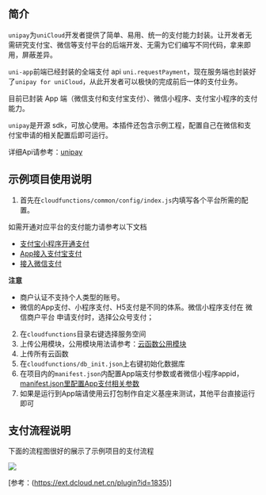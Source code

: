 ﻿## 简介

`unipay`为`uniCloud`开发者提供了简单、易用、统一的支付能力封装。让开发者无需研究支付宝、微信等支付平台的后端开发、无需为它们编写不同代码，拿来即用，屏蔽差异。

`uni-app`前端已经封装的全端支付 api `uni.requestPayment`，现在服务端也封装好了`unipay for uniCloud`，从此开发者可以极快的完成前后一体的支付业务。

目前已封装 App 端（微信支付和支付宝支付）、微信小程序、支付宝小程序的支付能力。

`unipay`是开源 sdk，可放心使用。本插件还包含示例工程，配置自己在微信和支付宝申请的相关配置后即可运行。

详细Api请参考：[unipay](https://uniapp.dcloud.io/uniCloud/unipay)

## 示例项目使用说明

1. 首先在`cloudfunctions/common/config/index.js`内填写各个平台所需的配置。

如需开通对应平台的支付能力请参考以下文档

- [支付宝小程序开通支付](https://opendocs.alipay.com/mini/introduce/pay)
- [App接入支付宝支付](https://opendocs.alipay.com/open/204/105297/)
- [接入微信支付](https://pay.weixin.qq.com/index.php/apply/applyment_home/guide_normal#none)

**注意**

- 商户认证不支持个人类型的账号。
- 微信的App支付、小程序支付、H5支付是不同的体系。微信小程序支付在 微信商户平台 申请支付时，选择公众号支付；

2. 在`cloudfunctions`目录右键选择服务空间
3. 上传公用模块，公用模块用法请参考：[云函数公用模块](https://uniapp.dcloud.io/uniCloud/cf-common)
4. 上传所有云函数
5. 在`cloudfunctions/db_init.json`上右键初始化数据库
6. 在项目内的`manifest.json`内配置App端支付参数或者微信小程序appid，[manifest.json里配置App支付相关参数](https://uniapp.dcloud.io/api/plugins/payment?id=manifestjson%e9%87%8c%e9%85%8d%e7%bd%ae%e7%9b%b8%e5%85%b3%e5%8f%82%e6%95%b0)
7. 如果是运行到App端请使用云打包制作自定义基座来测试，其他平台直接运行即可

## 支付流程说明

下面的流程图很好的展示了示例项目的支付流程

![](https://img.cdn.aliyun.dcloud.net.cn/uni-app/uniCloud/uni-pay-flow-chart.jpg)

[参考：(https://ext.dcloud.net.cn/plugin?id=1835)]